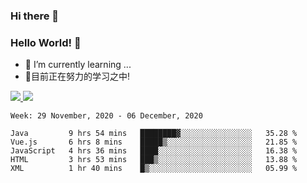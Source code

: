### Hi there 👋
### Hello World! 🙌

- 🌱 I’m currently learning ...
- 📖目前正在努力的学习之中!

<a href="https://github.com/anuraghazra/github-readme-stats">
  <img src="https://github-readme-stats.vercel.app/api?username=keyboardWithDream&show_icons=true&repo=github-readme-stats" />
</a>
<a href="https://github.com/anuraghazra/convoychat">
  <img src="https://github-readme-stats.vercel.app/api/top-langs/?username=keyboardWithDream&layout=compact&repo=convoychat" />
</a>



<!--START_SECTION:waka-->
```text
Week: 29 November, 2020 - 06 December, 2020

Java         9 hrs 54 mins   ████████▓░░░░░░░░░░░░░░░░   35.28 % 
Vue.js       6 hrs 8 mins    █████▒░░░░░░░░░░░░░░░░░░░   21.85 % 
JavaScript   4 hrs 36 mins   ████░░░░░░░░░░░░░░░░░░░░░   16.38 % 
HTML         3 hrs 53 mins   ███▒░░░░░░░░░░░░░░░░░░░░░   13.88 % 
XML          1 hr 40 mins    █▒░░░░░░░░░░░░░░░░░░░░░░░   05.99 % 
```
<!--END_SECTION:waka-->
